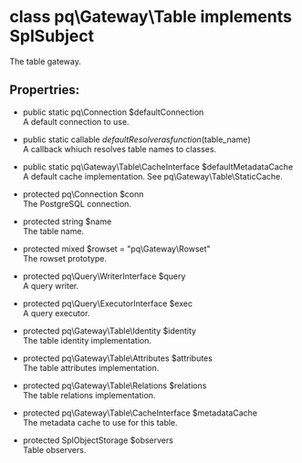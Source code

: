 # class pq\Gateway\Table implements SplSubject

The table gateway.

## Propertries:

* public static pq\Connection $defaultConnection  
  A default connection to use.
* public static callable $defaultResolver as function($table_name)  
  A callback whiuch resolves table names to classes.
* public static pq\Gateway\Table\CacheInterface $defaultMetadataCache  
  A default cache implementation. See pq\Gateway\Table\StaticCache.

* protected pq\Connection $conn  
  The PostgreSQL connection.
* protected string $name  
  The table name.
* protected mixed $rowset = "pq\\Gateway\\Rowset"  
  The rowset prototype.
* protected pq\Query\WriterInterface $query  
  A query writer.
* protected pq\Query\ExecutorInterface $exec  
  A query executor.
* protected pq\Gateway\Table\Identity $identity  
  The table identity implementation.
* protected pq\Gateway\Table\Attributes $attributes  
  The table attributes implementation.
* protected pq\Gateway\Table\Relations $relations  
  The table relations implementation.
* protected pq\Gateway\Table\CacheInterface $metadataCache  
  The metadata cache to use for this table.
* protected SplObjectStorage $observers  
  Table observers.
